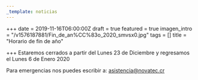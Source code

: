 ```yaml
---
_template: noticias
---
```






+++
date = 2019-11-16T06:00:00Z
draft = true
featured = true
imagen_intro = "/v1576187881/Fin_de_an%CC%83o_2020_smvsx0.jpg"
tags = []
title = "Horario de fin de año"

+++
Estaremos cerrados a partir del Lunes 23 de Diciembre y regresamos el Lunes 6 de Enero 2020

Para emergencias nos puedes escribir a: asistencia@novatec.cr
